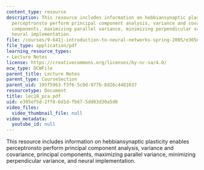 ```yaml
---
content_type: resource
description: This resource includes information on hebbiansynaptic plasticity enables
  perceptronsto perform principal component analysis, variance and covariance, principal
  components, maximizing parallel variance, minimizing perpendicular variance, and
  neural implementation.
file: /courses/9-641j-introduction-to-neural-networks-spring-2005/e305ef5d2ff86d1dfb675dd83d30a5d0_lec18_pca.pdf
file_type: application/pdf
learning_resource_types:
- Lecture Notes
license: https://creativecommons.org/licenses/by-nc-sa/4.0/
ocw_type: OCWFile
parent_title: Lecture Notes
parent_type: CourseSection
parent_uid: 195f5963-f3f6-5c0d-977b-8d26c4481637
resourcetype: Document
title: lec18_pca.pdf
uid: e305ef5d-2ff8-6d1d-fb67-5dd83d30a5d0
video_files:
  video_thumbnail_file: null
video_metadata:
  youtube_id: null
---
```

This resource includes information on hebbiansynaptic plasticity enables perceptronsto perform principal component analysis, variance and covariance, principal components, maximizing parallel variance, minimizing perpendicular variance, and neural implementation.